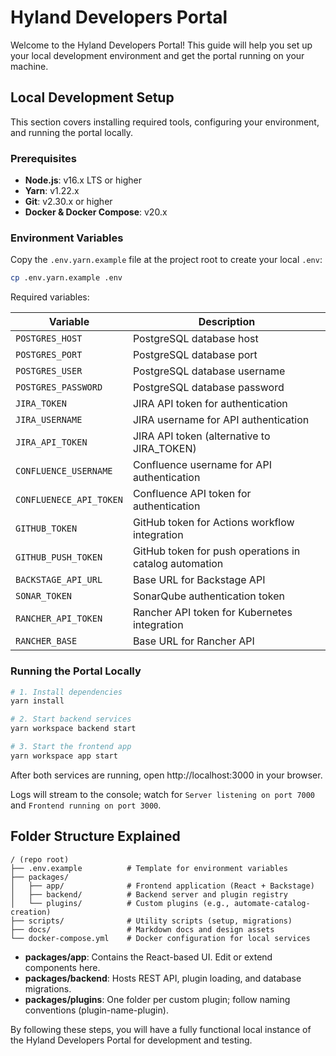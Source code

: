# Hyland Developers Portal

Welcome to the Hyland Developers Portal! This guide will help you set up your local development environment and get the portal running on your machine.

## Local Development Setup

This section covers installing required tools, configuring your environment, and running the portal locally.

### Prerequisites

- **Node.js**: v16.x LTS or higher
- **Yarn**: v1.22.x
- **Git**: v2.30.x or higher
- **Docker & Docker Compose**: v20.x

### Environment Variables

Copy the `.env.yarn.example` file at the project root to create your local `.env`:

```sh
cp .env.yarn.example .env
```

Required variables:

| Variable | Description |
|----------|-------------|
| `POSTGRES_HOST` | PostgreSQL database host |
| `POSTGRES_PORT` | PostgreSQL database port |
| `POSTGRES_USER` | PostgreSQL database username |
| `POSTGRES_PASSWORD` | PostgreSQL database password |
| `JIRA_TOKEN` | JIRA API token for authentication |
| `JIRA_USERNAME` | JIRA username for API authentication |
| `JIRA_API_TOKEN` | JIRA API token (alternative to JIRA_TOKEN) |
| `CONFLUENCE_USERNAME` | Confluence username for API authentication |
| `CONFLUENECE_API_TOKEN` | Confluence API token for authentication |
| `GITHUB_TOKEN` | GitHub token for Actions workflow integration |
| `GITHUB_PUSH_TOKEN` | GitHub token for push operations in catalog automation |
| `BACKSTAGE_API_URL` | Base URL for Backstage API |
| `SONAR_TOKEN` | SonarQube authentication token |
| `RANCHER_API_TOKEN` | Rancher API token for Kubernetes integration |
| `RANCHER_BASE` | Base URL for Rancher API |

### Running the Portal Locally

```sh
# 1. Install dependencies
yarn install

# 2. Start backend services
yarn workspace backend start

# 3. Start the frontend app
yarn workspace app start
```

After both services are running, open http://localhost:3000 in your browser.

Logs will stream to the console; watch for `Server listening on port 7000` and `Frontend running on port 3000`.

## Folder Structure Explained

```
/ (repo root)
├── .env.example          # Template for environment variables
├── packages/
│   ├── app/              # Frontend application (React + Backstage)
│   ├── backend/          # Backend server and plugin registry
│   └── plugins/          # Custom plugins (e.g., automate-catalog-creation)
├── scripts/              # Utility scripts (setup, migrations)
├── docs/                 # Markdown docs and design assets
└── docker-compose.yml    # Docker configuration for local services
```

- **packages/app**: Contains the React-based UI. Edit or extend components here.
- **packages/backend**: Hosts REST API, plugin loading, and database migrations.
- **packages/plugins**: One folder per custom plugin; follow naming conventions (plugin-name-plugin).

By following these steps, you will have a fully functional local instance of the Hyland Developers Portal for development and testing.
